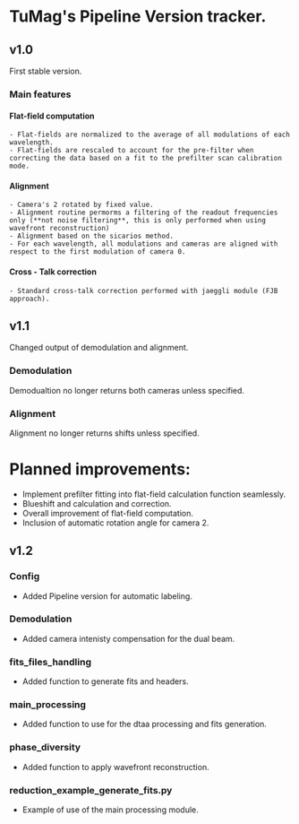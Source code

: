 # TuMag's Pipeline Version tracker.

## v1.0
First stable version.

### Main features

#### Flat-field computation 
    - Flat-fields are normalized to the average of all modulations of each wavelength.  
    - Flat-fields are rescaled to account for the pre-filter when correcting the data based on a fit to the prefilter scan calibration mode.  
#### Alignment
    - Camera's 2 rotated by fixed value. 
    - Alignment routine permorms a filtering of the readout frequencies only (**not noise filtering**, this is only performed when using wavefront reconstruction)
    - Alignment based on the sicarios method.
    - For each wavelength, all modulations and cameras are aligned with respect to the first modulation of camera 0.
#### Cross - Talk correction
    - Standard cross-talk correction performed with jaeggli module (FJB approach). 

## v1.1
Changed output of demodulation and alignment.

### Demodulation
Demodualtion no longer returns both cameras unless specified. 

### Alignment
Alignment no longer returns shifts unless specified. 

# Planned improvements:

 - Implement prefilter fitting into flat-field calculation function seamlessly. 
 - Blueshift and calculation and correction. 
 - Overall improvement of flat-field computation.
 - Inclusion of automatic rotation angle for camera 2. 


## v1.2

### Config
- Added Pipeline version for automatic labeling. 

### Demodulation
- Added camera intenisty compensation for the dual beam. 

### fits_files_handling
- Added function to generate fits and headers. 

### main_processing
- Added function to use for the dtaa processing and fits generation. 

### phase_diversity
 - Added function to apply wavefront reconstruction. 

### reduction_example_generate_fits.py 
- Example of use of the main processing module.